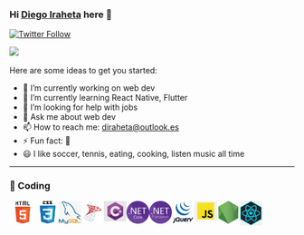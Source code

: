 ### Hi [Diego Iraheta][website] here 👋

[![Twitter Follow](https://img.shields.io/twitter/follow/FirstNameDiego?color=1DA1F2&label=Diego%20Iraheta&logo=twitter&style=for-the-badge)](https://twitter.com/FirstNameDiego)

<a href="https://www.linkedin.com/in/diego-iraheta-a3007b49" target="_blank"><img src="https://img.shields.io/badge/LinkedIn-0077B5?style=for-the-badge&logo=linkedin&logoColor=white"></a>

Here are some ideas to get you started:

- 🔭 I’m currently working on web dev
- 🌱 I’m currently learning React Native, Flutter
- 🤔 I’m looking for help with jobs
- 💬 Ask me about web dev
- 📫 How to reach me: diraheta@outlook.es
- ⚡ Fun fact: 🤙
- 😃 I like soccer, tennis, eating, cooking, listen music all time

---

### 🚀 Coding

<img align="left" alt="HTML5" width="47px" src="https://github.com/diraheta77/diraheta77/blob/main/resources/img/html5.png?raw=true">

<img align="left" alt="CSS" width="40px" src="https://raw.githubusercontent.com/github/explore/80688e429a7d4ef2fca1e82350fe8e3517d3494d/topics/css/css.png">

<img align="left" alt="MySQL" width="40px" src="https://github.com/diraheta77/diraheta77/blob/main/resources/img/mysql.png?raw=true">

<img align="left" alt="SQLServer" width="40px" src="https://github.com/diraheta77/diraheta77/blob/main/resources/img/sqlserver.png?raw=true">

<img align="left" alt="ReactJs" width="40px" src="https://github.com/diraheta77/diraheta77/blob/main/resources/img/csharp.png?raw=true">

<img align="left" alt="ReactJs" width="40px" src="https://github.com/diraheta77/diraheta77/blob/main/resources/img/netcore.png?raw=true">

<img align="left" alt="ReactJs" width="40px" src="https://github.com/diraheta77/diraheta77/blob/main/resources/img/netframework.png?raw=true">

<img align="left" alt="jQuery" width="40px" src="https://github.com/diraheta77/diraheta77/blob/main/resources/img/jquery.png?raw=true">

<img align="left" alt="JavaScript" width="40px" src="https://github.com/diraheta77/diraheta77/blob/main/resources/img/js.png?raw=true">

<img align="left" alt="NodeJS" width="40px" src="https://raw.githubusercontent.com/github/explore/80688e429a7d4ef2fca1e82350fe8e3517d3494d/topics/nodejs/nodejs.png">

<img align="left" alt="ReactJs" width="40px" src="https://github.com/diraheta77/diraheta77/blob/main/resources/img/react.png?raw=true">

<br>

<!--links-->

[website]: https://naviscode.com/
[linkedin]: https://www.linkedin.com/in/diego-iraheta-a3007b49/
